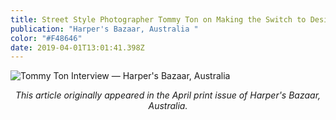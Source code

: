 ```yaml
---
title: Street Style Photographer Tommy Ton on Making the Switch to Design
publication: "Harper's Bazaar, Australia "
color: "#F48646"
date: 2019-04-01T13:01:41.398Z
---
```

![](/uploads/harpers_bazaar_tommy_ton.jpg "Tommy Ton Interview — Harper's Bazaar, Australia ")

*<center>This article originally appeared in the April print issue of Harper's Bazaar, Australia.</center>*
